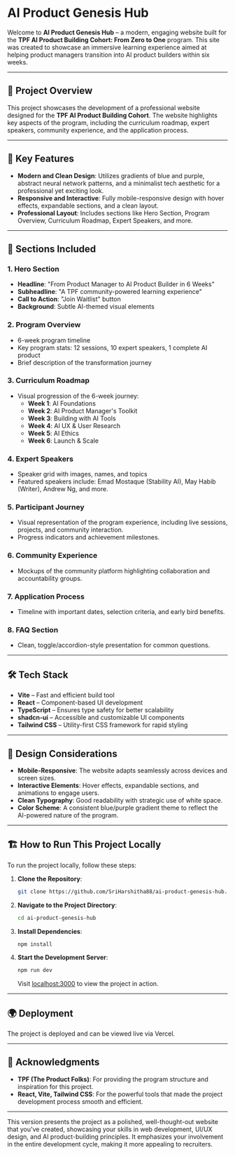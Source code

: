 
# AI Product Genesis Hub

Welcome to **AI Product Genesis Hub** – a modern, engaging website built for the **TPF AI Product Building Cohort: From Zero to One** program. This site was created to showcase an immersive learning experience aimed at helping product managers transition into AI product builders within six weeks.

---

## 🚀 Project Overview

This project showcases the development of a professional website designed for the **TPF AI Product Building Cohort**. The website highlights key aspects of the program, including the curriculum roadmap, expert speakers, community experience, and the application process.

---

## 🧠 Key Features

- **Modern and Clean Design**: Utilizes gradients of blue and purple, abstract neural network patterns, and a minimalist tech aesthetic for a professional yet exciting look.
- **Responsive and Interactive**: Fully mobile-responsive design with hover effects, expandable sections, and a clean layout.
- **Professional Layout**: Includes sections like Hero Section, Program Overview, Curriculum Roadmap, Expert Speakers, and more.

---

## 🌟 Sections Included

### 1. **Hero Section**
- **Headline**: "From Product Manager to AI Product Builder in 6 Weeks"
- **Subheadline**: "A TPF community-powered learning experience"
- **Call to Action**: "Join Waitlist" button
- **Background**: Subtle AI-themed visual elements

### 2. **Program Overview**
- 6-week program timeline
- Key program stats: 12 sessions, 10 expert speakers, 1 complete AI product
- Brief description of the transformation journey

### 3. **Curriculum Roadmap**
- Visual progression of the 6-week journey:
  - **Week 1**: AI Foundations
  - **Week 2**: AI Product Manager's Toolkit
  - **Week 3**: Building with AI Tools
  - **Week 4**: AI UX & User Research
  - **Week 5**: AI Ethics
  - **Week 6**: Launch & Scale

### 4. **Expert Speakers**
- Speaker grid with images, names, and topics
- Featured speakers include: Emad Mostaque (Stability AI), May Habib (Writer), Andrew Ng, and more.

### 5. **Participant Journey**
- Visual representation of the program experience, including live sessions, projects, and community interaction.
- Progress indicators and achievement milestones.

### 6. **Community Experience**
- Mockups of the community platform highlighting collaboration and accountability groups.

### 7. **Application Process**
- Timeline with important dates, selection criteria, and early bird benefits.

### 8. **FAQ Section**
- Clean, toggle/accordion-style presentation for common questions.

---

## 🛠 Tech Stack

- **Vite** – Fast and efficient build tool
- **React** – Component-based UI development
- **TypeScript** – Ensures type safety for better scalability
- **shadcn-ui** – Accessible and customizable UI components
- **Tailwind CSS** – Utility-first CSS framework for rapid styling

---

## 📐 Design Considerations

- **Mobile-Responsive**: The website adapts seamlessly across devices and screen sizes.
- **Interactive Elements**: Hover effects, expandable sections, and animations to engage users.
- **Clean Typography**: Good readability with strategic use of white space.
- **Color Scheme**: A consistent blue/purple gradient theme to reflect the AI-powered nature of the program.

---

## 🏗 How to Run This Project Locally

To run the project locally, follow these steps:

1. **Clone the Repository**:

   ```bash
   git clone https://github.com/SriHarshitha88/ai-product-genesis-hub.git
   ```

2. **Navigate to the Project Directory**:

   ```bash
   cd ai-product-genesis-hub
   ```

3. **Install Dependencies**:

   ```bash
   npm install
   ```

4. **Start the Development Server**:

   ```bash
   npm run dev
   ```

   Visit [localhost:3000](http://localhost:3000) to view the project in action.

---

## 🌍 Deployment

The project is deployed and can be viewed live via Vercel. 

---

## 📑 Acknowledgments

- **TPF (The Product Folks)**: For providing the program structure and inspiration for this project.
- **React, Vite, Tailwind CSS**: For the powerful tools that made the project development process smooth and efficient.

---

This version presents the project as a polished, well-thought-out website that you've created, showcasing your skills in web development, UI/UX design, and AI product-building principles. It emphasizes your involvement in the entire development cycle, making it more appealing to recruiters.
